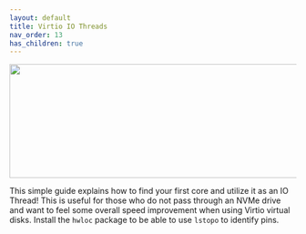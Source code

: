 ```yaml
---
layout: default
title: Virtio IO Threads
nav_order: 13
has_children: true
---
```


<p align="center">
  <img width="650" height="200" src="../../../assets/HeaderVirtIOThreads.png">
</p>

This simple guide explains how to find your first core and utilize it as an IO Thread! This is useful for those who do not pass through an NVMe drive and want to feel some overall speed improvement when using Virtio virtual disks. Install the ``hwloc`` package to be able to use ``lstopo`` to identify pins.